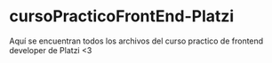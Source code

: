 # cursoPracticoFrontEnd-Platzi
Aquí se encuentran todos los archivos del curso practico de frontend developer de Platzi &lt;3
